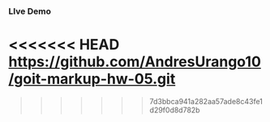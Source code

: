 ### LIve Demo

<<<<<<< HEAD
https://github.com/AndresUrango10/goit-markup-hw-05.git
=======


 
>>>>>>> 7d3bbca941a282aa57ade8c43fe1d29f0d8d782b
